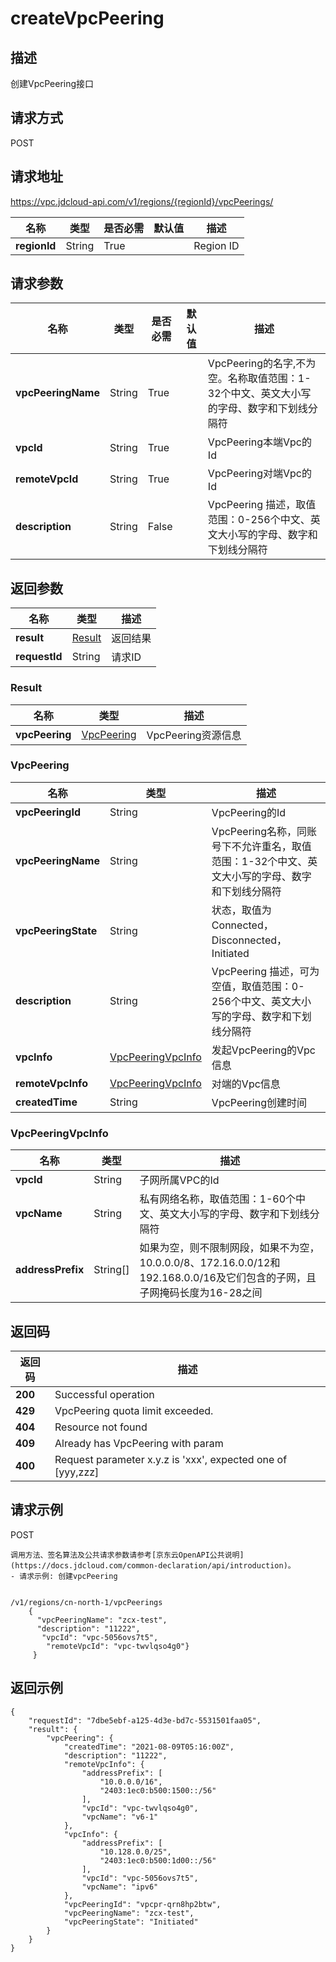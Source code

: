 # createVpcPeering


## 描述
创建VpcPeering接口

## 请求方式
POST

## 请求地址
https://vpc.jdcloud-api.com/v1/regions/{regionId}/vpcPeerings/

|名称|类型|是否必需|默认值|描述|
|---|---|---|---|---|
|**regionId**|String|True| |Region ID|

## 请求参数
|名称|类型|是否必需|默认值|描述|
|---|---|---|---|---|
|**vpcPeeringName**|String|True| |VpcPeering的名字,不为空。名称取值范围：1-32个中文、英文大小写的字母、数字和下划线分隔符|
|**vpcId**|String|True| |VpcPeering本端Vpc的Id|
|**remoteVpcId**|String|True| |VpcPeering对端Vpc的Id|
|**description**|String|False| |VpcPeering 描述，取值范围：0-256个中文、英文大小写的字母、数字和下划线分隔符|


## 返回参数
|名称|类型|描述|
|---|---|---|
|**result**|[Result](#result)|返回结果|
|**requestId**|String|请求ID|

### <div id="Result">Result</div>
|名称|类型|描述|
|---|---|---|
|**vpcPeering**|[VpcPeering](#vpcpeering)|VpcPeering资源信息|
### <div id="VpcPeering">VpcPeering</div>
|名称|类型|描述|
|---|---|---|
|**vpcPeeringId**|String|VpcPeering的Id|
|**vpcPeeringName**|String|VpcPeering名称，同账号下不允许重名，取值范围：1-32个中文、英文大小写的字母、数字和下划线分隔符|
|**vpcPeeringState**|String|状态，取值为Connected，Disconnected，Initiated|
|**description**|String|VpcPeering 描述，可为空值，取值范围：0-256个中文、英文大小写的字母、数字和下划线分隔符|
|**vpcInfo**|[VpcPeeringVpcInfo](#vpcpeeringvpcinfo)|发起VpcPeering的Vpc信息|
|**remoteVpcInfo**|[VpcPeeringVpcInfo](#vpcpeeringvpcinfo)|对端的Vpc信息|
|**createdTime**|String|VpcPeering创建时间|
### <div id="VpcPeeringVpcInfo">VpcPeeringVpcInfo</div>
|名称|类型|描述|
|---|---|---|
|**vpcId**|String|子网所属VPC的Id|
|**vpcName**|String|私有网络名称，取值范围：1-60个中文、英文大小写的字母、数字和下划线分隔符|
|**addressPrefix**|String[]|如果为空，则不限制网段，如果不为空，10.0.0.0/8、172.16.0.0/12和192.168.0.0/16及它们包含的子网，且子网掩码长度为16-28之间|

## 返回码
|返回码|描述|
|---|---|
|**200**|Successful operation|
|**429**|VpcPeering quota limit exceeded.|
|**404**|Resource not found|
|**409**|Already has VpcPeering with param|
|**400**|Request parameter x.y.z is 'xxx', expected one of [yyy,zzz]|

## 请求示例
POST
```
调用方法、签名算法及公共请求参数请参考[京东云OpenAPI公共说明](https://docs.jdcloud.com/common-declaration/api/introduction)。
- 请求示例: 创建vpcPeering


/v1/regions/cn-north-1/vpcPeerings
    {
      "vpcPeeringName": "zcx-test",
      "description": "11222",
       "vpcId": "vpc-5056ovs7t5",
        "remoteVpcId": "vpc-twvlqso4g0"}
     }

```

## 返回示例
```
{
    "requestId": "7dbe5ebf-a125-4d3e-bd7c-5531501faa05", 
    "result": {
        "vpcPeering": {
            "createdTime": "2021-08-09T05:16:00Z", 
            "description": "11222", 
            "remoteVpcInfo": {
                "addressPrefix": [
                    "10.0.0.0/16", 
                    "2403:1ec0:b500:1500::/56"
                ], 
                "vpcId": "vpc-twvlqso4g0", 
                "vpcName": "v6-1"
            }, 
            "vpcInfo": {
                "addressPrefix": [
                    "10.128.0.0/25", 
                    "2403:1ec0:b500:1d00::/56"
                ], 
                "vpcId": "vpc-5056ovs7t5", 
                "vpcName": "ipv6"
            }, 
            "vpcPeeringId": "vpcpr-qrn8hp2btw", 
            "vpcPeeringName": "zcx-test", 
            "vpcPeeringState": "Initiated"
        }
    }
}
```
